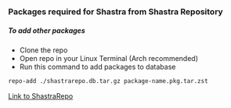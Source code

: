 ### Packages required for Shastra from Shastra Repository

##### To add other packages
- Clone the repo
- Open repo in your Linux Terminal (Arch recommended)
- Run this command to add packages to database

```sh
repo-add ./shastrarepo.db.tar.gz package-name.pkg.tar.zst
```

[Link to ShastraRepo](https://gitlab.com/shastraos/shastrarepo)
